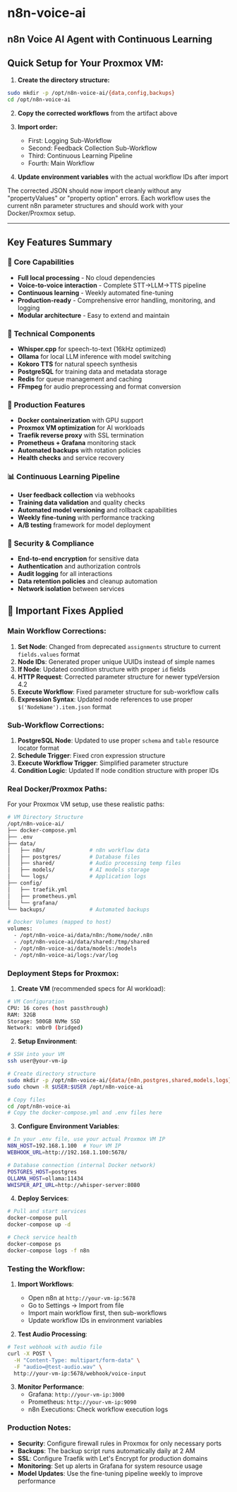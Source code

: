# n8n-voice-ai
n8n Voice AI Agent with Continuous Learning
---

## **Quick Setup for Your Proxmox VM:**

1. **Create the directory structure:**
```bash
sudo mkdir -p /opt/n8n-voice-ai/{data,config,backups}
cd /opt/n8n-voice-ai
```

2. **Copy the corrected workflows** from the artifact above

3. **Import order:**
   - First: Logging Sub-Workflow 
   - Second: Feedback Collection Sub-Workflow
   - Third: Continuous Learning Pipeline
   - Fourth: Main Workflow

4. **Update environment variables** with the actual workflow IDs after import

The corrected JSON should now import cleanly without any "propertyValues" or "property option" errors. Each workflow uses the current n8n parameter structures and should work with your Docker/Proxmox setup.

---

## Key Features Summary

### 🎯 **Core Capabilities**
- **Full local processing** - No cloud dependencies
- **Voice-to-voice interaction** - Complete STT→LLM→TTS pipeline
- **Continuous learning** - Weekly automated fine-tuning
- **Production-ready** - Comprehensive error handling, monitoring, and logging
- **Modular architecture** - Easy to extend and maintain

### 🔧 **Technical Components**
- **Whisper.cpp** for speech-to-text (16kHz optimized)
- **Ollama** for local LLM inference with model switching
- **Kokoro TTS** for natural speech synthesis
- **PostgreSQL** for training data and metadata storage
- **Redis** for queue management and caching
- **FFmpeg** for audio preprocessing and format conversion

### 🚀 **Production Features**
- **Docker containerization** with GPU support
- **Proxmox VM optimization** for AI workloads
- **Traefik reverse proxy** with SSL termination
- **Prometheus + Grafana** monitoring stack
- **Automated backups** with rotation policies
- **Health checks** and service recovery

### 📊 **Continuous Learning Pipeline**
- **User feedback collection** via webhooks
- **Training data validation** and quality checks
- **Automated model versioning** and rollback capabilities
- **Weekly fine-tuning** with performance tracking
- **A/B testing** framework for model deployment

### 🔐 **Security & Compliance**
- **End-to-end encryption** for sensitive data
- **Authentication** and authorization controls
- **Audit logging** for all interactions
- **Data retention policies** and cleanup automation
- **Network isolation** between services

## 🔧 **Important Fixes Applied**

### **Main Workflow Corrections:**
1. **Set Node**: Changed from deprecated `assignments` structure to current `fields.values` format
2. **Node IDs**: Generated proper unique UUIDs instead of simple names
3. **If Node**: Updated condition structure with proper `id` fields
4. **HTTP Request**: Corrected parameter structure for newer typeVersion 4.2
5. **Execute Workflow**: Fixed parameter structure for sub-workflow calls
6. **Expression Syntax**: Updated node references to use proper `$('NodeName').item.json` format

### **Sub-Workflow Corrections:**
1. **PostgreSQL Node**: Updated to use proper `schema` and `table` resource locator format
2. **Schedule Trigger**: Fixed cron expression structure
3. **Execute Workflow Trigger**: Simplified parameter structure
4. **Condition Logic**: Updated If node condition structure with proper IDs

### **Real Docker/Proxmox Paths:**

For your Proxmox VM setup, use these realistic paths:

```bash
# VM Directory Structure
/opt/n8n-voice-ai/
├── docker-compose.yml
├── .env
├── data/
│   ├── n8n/              # n8n workflow data
│   ├── postgres/         # Database files
│   ├── shared/           # Audio processing temp files
│   ├── models/           # AI models storage
│   └── logs/             # Application logs
├── config/
│   ├── traefik.yml
│   ├── prometheus.yml
│   └── grafana/
└── backups/              # Automated backups

# Docker Volumes (mapped to host)
volumes:
  - /opt/n8n-voice-ai/data/n8n:/home/node/.n8n
  - /opt/n8n-voice-ai/data/shared:/tmp/shared
  - /opt/n8n-voice-ai/data/models:/models
  - /opt/n8n-voice-ai/logs:/var/log
```

### **Deployment Steps for Proxmox:**

1. **Create VM** (recommended specs for AI workload):
```bash
# VM Configuration
CPU: 16 cores (host passthrough)
RAM: 32GB 
Storage: 500GB NVMe SSD
Network: vmbr0 (bridged)
```

2. **Setup Environment**:
```bash
# SSH into your VM
ssh user@your-vm-ip

# Create directory structure
sudo mkdir -p /opt/n8n-voice-ai/{data/{n8n,postgres,shared,models,logs},config,backups}
sudo chown -R $USER:$USER /opt/n8n-voice-ai

# Copy files
cd /opt/n8n-voice-ai
# Copy the docker-compose.yml and .env files here
```

3. **Configure Environment Variables**:
```bash
# In your .env file, use your actual Proxmox VM IP
N8N_HOST=192.168.1.100  # Your VM IP
WEBHOOK_URL=http://192.168.1.100:5678/

# Database connection (internal Docker network)
POSTGRES_HOST=postgres
OLLAMA_HOST=ollama:11434
WHISPER_API_URL=http://whisper-server:8080
```

4. **Deploy Services**:
```bash
# Pull and start services
docker-compose pull
docker-compose up -d

# Check service health
docker-compose ps
docker-compose logs -f n8n
```

### **Testing the Workflow:**

1. **Import Workflows**:
   - Open n8n at `http://your-vm-ip:5678`
   - Go to Settings → Import from file
   - Import main workflow first, then sub-workflows
   - Update workflow IDs in environment variables

2. **Test Audio Processing**:
```bash
# Test webhook with audio file
curl -X POST \
  -H "Content-Type: multipart/form-data" \
  -F "audio=@test-audio.wav" \
  http://your-vm-ip:5678/webhook/voice-input
```

3. **Monitor Performance**:
   - Grafana: `http://your-vm-ip:3000`
   - Prometheus: `http://your-vm-ip:9090`
   - n8n Executions: Check workflow execution logs

### **Production Notes:**

- **Security**: Configure firewall rules in Proxmox for only necessary ports
- **Backups**: The backup script runs automatically daily at 2 AM
- **SSL**: Configure Traefik with Let's Encrypt for production domains
- **Monitoring**: Set up alerts in Grafana for system resource usage
- **Model Updates**: Use the fine-tuning pipeline weekly to improve performance
